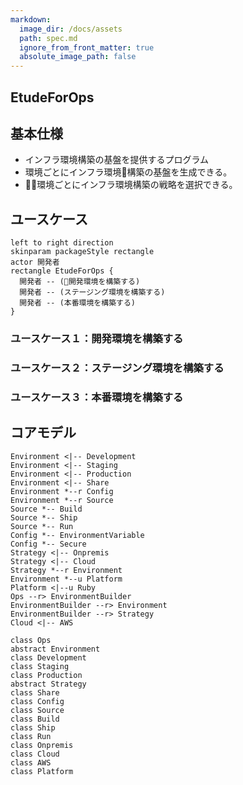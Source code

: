 ```yaml
---
markdown:
  image_dir: /docs/assets
  path: spec.md
  ignore_from_front_matter: true
  absolute_image_path: false
---
```


EtudeForOps
---

## 基本仕様
+ インフラ環境構築の基盤を提供するプログラム
+ 環境ごとにインフラ環境構築の基盤を生成できる。
+ 環境ごとにインフラ環境構築の戦略を選択できる。

## ユースケース
```puml
left to right direction
skinparam packageStyle rectangle
actor 開発者
rectangle EtudeForOps {
  開発者 -- (開発環境を構築する)
  開発者 -- (ステージング環境を構築する)
  開発者 -- (本番環境を構築する)
}
```

### ユースケース１：開発環境を構築する

### ユースケース２：ステージング環境を構築する

### ユースケース３：本番環境を構築する


## コアモデル
```puml
Environment <|-- Development
Environment <|-- Staging
Environment <|-- Production
Environment <|-- Share
Environment *--r Config
Environment *--r Source
Source *-- Build
Source *-- Ship
Source *-- Run
Config *-- EnvironmentVariable
Config *-- Secure
Strategy <|-- Onpremis
Strategy <|-- Cloud
Strategy *--r Environment
Environment *--u Platform
Platform <|--u Ruby
Ops --r> EnvironmentBuilder
EnvironmentBuilder --r> Environment
EnvironmentBuilder --r> Strategy
Cloud <|-- AWS

class Ops
abstract Environment
class Development
class Staging
class Production
abstract Strategy
class Share
class Config
class Source
class Build
class Ship
class Run
class Onpremis
class Cloud
class AWS
class Platform
```
